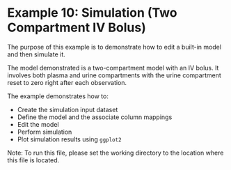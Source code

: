 
# Example 10: Simulation (Two Compartment IV Bolus)

The purpose of this example is to demonstrate how to edit a built-in model and then simulate it.

The model demonstrated is a two-compartment model with an IV bolus. It involves both plasma and urine
compartments with the urine compartment reset to zero right after each observation.

The example demonstrates how to:

* Create the simulation input dataset
* Define the model and the associate column mappings
* Edit the model
* Perform simulation
* Plot simulation results using `ggplot2`

Note: To run this file, please set the working directory to the location where this file is located.
